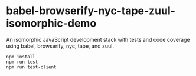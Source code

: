 # babel-browserify-nyc-tape-zuul-isomorphic-demo

An isomorphic JavaScript development stack with tests and code coverage using babel, browserify, nyc, tape, and zuul.

```shell
npm install
npm run test
npm run test-client
```
